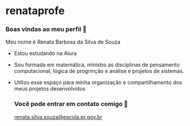 # renataprofe
### Boas vindas ao meu perfil 💙

Meu nome é Renata Barbosa da Silva de Souza
- Estou estudando na Alura
- Sou formada em matemática, ministro as disciplinas de pensamento computacional, lógica de progrmção e análise e projetos de sistemas.
- Utilizo esse espaço para minha organização e compartilhamento dos meus projetos desenvolvidos

  ### Você pode entrar em contato comigo 📧

  renata.silva.souza@escola.pr.gov.br
